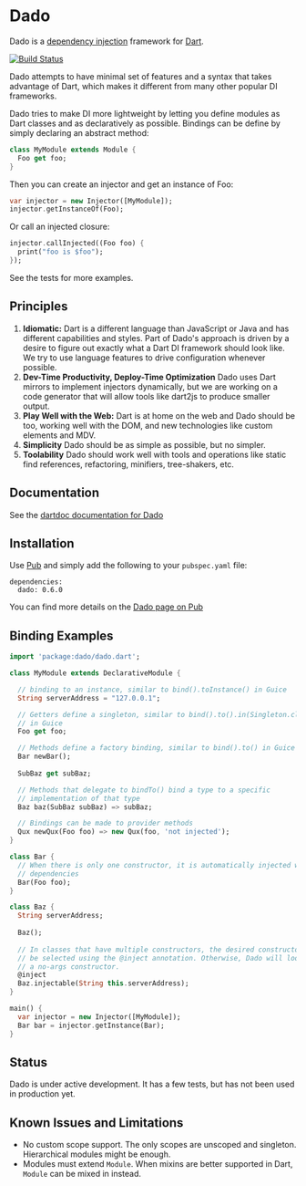 Dado
====

Dado is a [dependency injection][di] framework for [Dart][dart].

[![Build Status](https://drone.io/github.com/dart-lang/dado/status.png)](https://drone.io/github.com/dart-lang/dado/latest)

Dado attempts to have minimal set of features and a syntax that takes advantage
of Dart, which makes it different from many other popular DI frameworks.

Dado tries to make DI more lightweight by letting you define modules as Dart
classes and as declaratively as possible. Bindings can be define by simply
declaring an abstract method:

```dart
class MyModule extends Module {
  Foo get foo;
}
```

Then you can create an injector and get an instance of Foo:

```dart
var injector = new Injector([MyModule]);
injector.getInstanceOf(Foo);
```

Or call an injected closure:

```dart
injector.callInjected((Foo foo) {
  print("foo is $foo");
});
```

See the tests for more examples.

[dart]: http://dartlang.org
[di]: http://en.wikipedia.org/wiki/Dependency_injection "Dependency Injection"

Principles
----------

  1. __Idiomatic:__ Dart is a different language than JavaScript or Java and has
     different capabilities and styles. Part of Dado's approach is driven by a
     desire to figure out exactly what a Dart DI framework should look like. We
     try to use language features to drive configuration whenever possible.
  2. __Dev-Time Productivity, Deploy-Time Optimization__ Dado uses Dart mirrors
     to implement injectors dynamically, but we are working on a code generator
     that will allow tools like dart2js to produce smaller output.
  3. __Play Well with the Web:__ Dart is at home on the web and Dado should be
     too, working well with the DOM, and new technologies like custom elements
     and MDV.
  4. __Simplicity__ Dado should be as simple as possible, but no simpler.
  5. __Toolability__ Dado should work well with tools and operations like static find
     references, refactoring, minifiers, tree-shakers, etc.

Documentation
-------------

See the [dartdoc documentation for Dado][doc]

[doc]: http://dart-lang.github.io/dado/docs/dado.html

Installation
------------

Use [Pub][pub] and simply add the following to your `pubspec.yaml` file:

```
dependencies:
  dado: 0.6.0
```

You can find more details on the [Dado page on Pub][dado_pub]

[pub]: http://pub.dartlang.org
[dado_pub]: http://pub.dartlang.org/packages/dado

Binding Examples
----------------

```dart
import 'package:dado/dado.dart';

class MyModule extends DeclarativeModule {

  // binding to an instance, similar to bind().toInstance() in Guice
  String serverAddress = "127.0.0.1";

  // Getters define a singleton, similar to bind().to().in(Singleton.class)
  // in Guice
  Foo get foo;

  // Methods define a factory binding, similar to bind().to() in Guice
  Bar newBar();
  
  SubBaz get subBaz;

  // Methods that delegate to bindTo() bind a type to a specific
  // implementation of that type
  Baz baz(SubBaz subBaz) => subBaz;

  // Bindings can be made to provider methods
  Qux newQux(Foo foo) => new Qux(foo, 'not injected');
}

class Bar {
  // When there is only one constructor, it is automatically injected with
  // dependencies
  Bar(Foo foo);
}

class Baz {
  String serverAddress;
  
  Baz();
  
  // In classes that have multiple constructors, the desired constructor can
  // be selected using the @inject annotation. Otherwise, Dado will look for
  // a no-args constructor.
  @inject
  Baz.injectable(String this.serverAddress);
}

main() {
  var injector = new Injector([MyModule]);
  Bar bar = injector.getInstance(Bar);
}
```

Status
------

Dado is under active development. It has a few tests, but has not been used in
production yet.

Known Issues and Limitations
----------------------------

 * No custom scope support. The only scopes are unscoped and singleton.
   Hierarchical modules might be enough.
 * Modules must extend `Module`. When mixins are better supported in Dart,
   `Module` can be mixed in instead.
